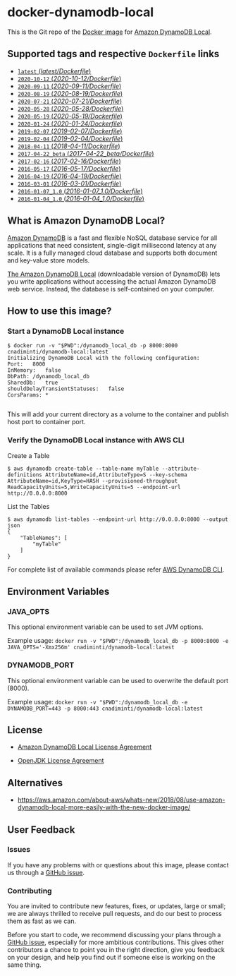 # docker-dynamodb-local

This is the Git repo of the [Docker image](https://hub.docker.com/r/cnadiminti/dynamodb-local) for [Amazon DynamoDB Local](https://aws.amazon.com/dynamodb/).

## Supported tags and respective `Dockerfile` links

- [`latest` (*latest/Dockerfile*)](https://github.com/cnadiminti/docker-dynamodb-local/blob/master/Dockerfile)
- [`2020-10-12` (*2020-10-12/Dockerfile*)](https://github.com/cnadiminti/docker-dynamodb-local/blob/master/2020-10-12/Dockerfile)
- [`2020-09-11` (*2020-09-11/Dockerfile*)](https://github.com/cnadiminti/docker-dynamodb-local/blob/master/2020-09-11/Dockerfile)
- [`2020-08-19` (*2020-08-19/Dockerfile*)](https://github.com/cnadiminti/docker-dynamodb-local/blob/master/2020-08-19/Dockerfile)
- [`2020-07-21` (*2020-07-21/Dockerfile*)](https://github.com/cnadiminti/docker-dynamodb-local/blob/master/2020-07-21/Dockerfile)
- [`2020-05-28` (*2020-05-28/Dockerfile*)](https://github.com/cnadiminti/docker-dynamodb-local/blob/master/2020-05-28/Dockerfile)
- [`2020-05-19` (*2020-05-19/Dockerfile*)](https://github.com/cnadiminti/docker-dynamodb-local/blob/master/2020-05-19/Dockerfile)
- [`2020-01-24` (*2020-01-24/Dockerfile*)](https://github.com/cnadiminti/docker-dynamodb-local/blob/master/2020-01-24/Dockerfile)
- [`2019-02-07` (*2019-02-07/Dockerfile*)](https://github.com/cnadiminti/docker-dynamodb-local/blob/master/2019-02-07/Dockerfile)
- [`2019-02-04` (*2019-02-04/Dockerfile*)](https://github.com/cnadiminti/docker-dynamodb-local/blob/master/2019-02-04/Dockerfile)
- [`2018-04-11` (*2018-04-11/Dockerfile*)](https://github.com/cnadiminti/docker-dynamodb-local/blob/master/2018-04-11/Dockerfile)
- [`2017-04-22_beta` (*2017-04-22_beta/Dockerfile*)](https://github.com/cnadiminti/docker-dynamodb-local/blob/master/2017-04-22_beta/Dockerfile)
- [`2017-02-16` (*2017-02-16/Dockerfile*)](https://github.com/cnadiminti/docker-dynamodb-local/blob/master/2017-02-16/Dockerfile)
- [`2016-05-17` (*2016-05-17/Dockerfile*)](https://github.com/cnadiminti/docker-dynamodb-local/blob/master/2016-05-17/Dockerfile)
- [`2016-04-19` (*2016-04-19/Dockerfile*)](https://github.com/cnadiminti/docker-dynamodb-local/blob/master/2016-04-19/Dockerfile)
- [`2016-03-01` (*2016-03-01/Dockerfile*)](https://github.com/cnadiminti/docker-dynamodb-local/blob/master/2016-03-01/Dockerfile)
- [`2016-01-07_1.0` (*2016-01-07_1.0/Dockerfile*)](https://github.com/cnadiminti/docker-dynamodb-local/blob/master/2016-01-07_1.0/Dockerfile)
- [`2016-01-04_1.0` (*2016-01-04_1.0/Dockerfile*)](https://github.com/cnadiminti/docker-dynamodb-local/blob/master/2016-01-04_1.0/Dockerfile)

## What is Amazon DynamoDB Local?

[Amazon DynamoDB](https://aws.amazon.com/dynamodb/) is a fast and flexible NoSQL database service for all applications that need consistent, single-digit millisecond latency at any scale. It is a fully managed cloud database and supports both document and key-value store models.

[The Amazon DynamoDB Local](http://docs.aws.amazon.com/amazondynamodb/latest/developerguide/DynamoDBLocal.html) (downloadable version of DynamoDB) lets you write applications without accessing the actual Amazon DynamoDB web service. Instead, the database is self-contained on your computer.

## How to use this image?

### Start a DynamoDB Local instance

```console
$ docker run -v "$PWD":/dynamodb_local_db -p 8000:8000 cnadiminti/dynamodb-local:latest
Initializing DynamoDB Local with the following configuration:
Port:	8000
InMemory:	false
DbPath:	/dynamodb_local_db
SharedDb:	true
shouldDelayTransientStatuses:	false
CorsParams:	*


```

This will add your current directory as a volume to the container and publish host port to container port.

### Verify the DynamoDB Local instance with AWS CLI

Create a Table
```console
$ aws dynamodb create-table --table-name myTable --attribute-definitions AttributeName=id,AttributeType=S --key-schema AttributeName=id,KeyType=HASH --provisioned-throughput ReadCapacityUnits=5,WriteCapacityUnits=5 --endpoint-url http://0.0.0.0:8000
```

List the Tables
``` console
$ aws dynamodb list-tables --endpoint-url http://0.0.0.0:8000 --output json
{
    "TableNames": [
        "myTable"
    ]
}
```

For complete list of available commands please refer [AWS DynamoDB CLI](http://docs.aws.amazon.com/cli/latest/reference/dynamodb/).

## Environment Variables

### JAVA_OPTS

This optional environment variable can be used to set JVM options.

Example usage: `docker run -v "$PWD":/dynamodb_local_db -p 8000:8000 -e JAVA_OPTS='-Xmx256m' cnadiminti/dynamodb-local:latest`

### DYNAMODB_PORT

This optional environment variable can be used to overwrite the default port (8000).

Example usage: `docker run -v "$PWD":/dynamodb_local_db -e DYNAMODB_PORT=443 -p 8000:443 cnadiminti/dynamodb-local:latest`

## License

- [Amazon DynamoDB Local License Agreement](https://aws.amazon.com/dynamodb-local-license/)

- [OpenJDK License Agreement](http://openjdk.java.net/legal/gplv2+ce.html)

## Alternatives

- https://aws.amazon.com/about-aws/whats-new/2018/08/use-amazon-dynamodb-local-more-easily-with-the-new-docker-image/

## User Feedback

### Issues

If you have any problems with or questions about this image, please contact us through a [GitHub issue](https://github.com/cnadiminti/docker-dynamodb-local/issues).

### Contributing

You are invited to contribute new features, fixes, or updates, large or small; we are always thrilled to receive pull requests, and do our best to process them as fast as we can.

Before you start to code, we recommend discussing your plans through a [GitHub issue](https://github.com/cnadiminti/docker-dynamodb-local/issues), especially for more ambitious contributions. This gives other contributors a chance to point you in the right direction, give you feedback on your design, and help you find out if someone else is working on the same thing.
